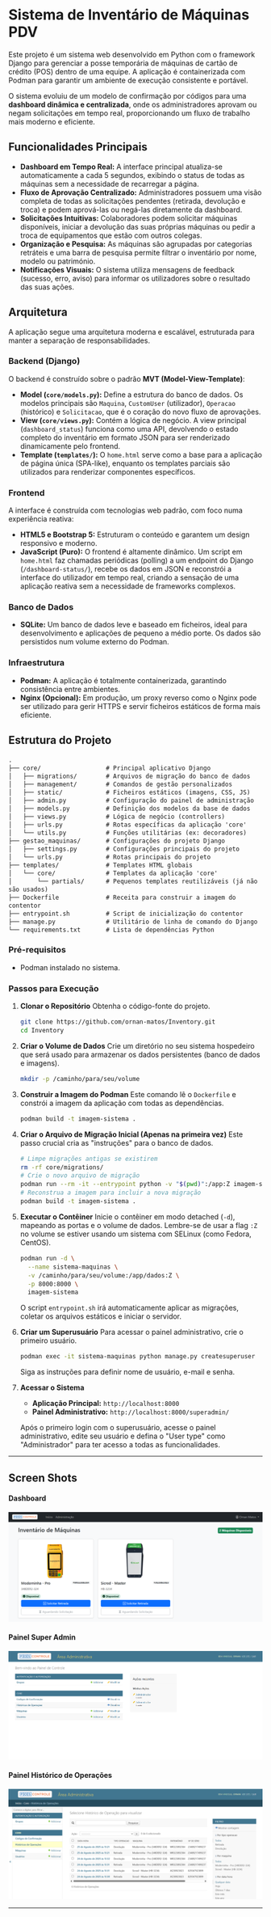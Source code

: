 # Sistema de Inventário de Máquinas PDV

Este projeto é um sistema web desenvolvido em Python com o framework Django para gerenciar a posse temporária de máquinas de cartão de crédito (POS) dentro de uma equipe. A aplicação é containerizada com Podman para garantir um ambiente de execução consistente e portável.

O sistema evoluiu de um modelo de confirmação por códigos para uma **dashboard dinâmica e centralizada**, onde os administradores aprovam ou negam solicitações em tempo real, proporcionando um fluxo de trabalho mais moderno e eficiente.

## Funcionalidades Principais

* **Dashboard em Tempo Real:** A interface principal atualiza-se automaticamente a cada 5 segundos, exibindo o status de todas as máquinas sem a necessidade de recarregar a página.
* **Fluxo de Aprovação Centralizado:** Administradores possuem uma visão completa de todas as solicitações pendentes (retirada, devolução e troca) e podem aprová-las ou negá-las diretamente da dashboard.
* **Solicitações Intuitivas:** Colaboradores podem solicitar máquinas disponíveis, iniciar a devolução das suas próprias máquinas ou pedir a troca de equipamentos que estão com outros colegas.
* **Organização e Pesquisa:** As máquinas são agrupadas por categorias retráteis e uma barra de pesquisa permite filtrar o inventário por nome, modelo ou património.
* **Notificações Visuais:** O sistema utiliza mensagens de feedback (sucesso, erro, aviso) para informar os utilizadores sobre o resultado das suas ações.

## Arquitetura

A aplicação segue uma arquitetura moderna e escalável, estruturada para manter a separação de responsabilidades.

### Backend (Django)

O backend é construído sobre o padrão **MVT (Model-View-Template)**:

* **Model (`core/models.py`):** Define a estrutura do banco de dados. Os modelos principais são `Maquina`, `CustomUser` (utilizador), `Operacao` (histórico) e `Solicitacao`, que é o coração do novo fluxo de aprovações.
* **View (`core/views.py`):** Contém a lógica de negócio. A view principal (`dashboard_status`) funciona como uma API, devolvendo o estado completo do inventário em formato JSON para ser renderizado dinamicamente pelo frontend.
* **Template (`templates/`):** O `home.html` serve como a base para a aplicação de página única (SPA-like), enquanto os templates parciais são utilizados para renderizar componentes específicos.

### Frontend

A interface é construída com tecnologias web padrão, com foco numa experiência reativa:

* **HTML5 e Bootstrap 5:** Estruturam o conteúdo e garantem um design responsivo e moderno.
* **JavaScript (Puro):** O frontend é altamente dinâmico. Um script em `home.html` faz chamadas periódicas (polling) a um endpoint do Django (`/dashboard-status/`), recebe os dados em JSON e reconstrói a interface do utilizador em tempo real, criando a sensação de uma aplicação reativa sem a necessidade de frameworks complexos.

### Banco de Dados

* **SQLite:** Um banco de dados leve e baseado em ficheiros, ideal para desenvolvimento e aplicações de pequeno a médio porte. Os dados são persistidos num volume externo do Podman.

### Infraestrutura

* **Podman:** A aplicação é totalmente containerizada, garantindo consistência entre ambientes.
* **Nginx (Opcional):** Em produção, um proxy reverso como o Nginx pode ser utilizado para gerir HTTPS e servir ficheiros estáticos de forma mais eficiente.

## Estrutura do Projeto

```
.
├── core/                  # Principal aplicativo Django
│   ├── migrations/        # Arquivos de migração do banco de dados
│   ├── management/        # Comandos de gestão personalizados
│   ├── static/            # Ficheiros estáticos (imagens, CSS, JS)
│   ├── admin.py           # Configuração do painel de administração
│   ├── models.py          # Definição dos modelos da base de dados
│   ├── views.py           # Lógica de negócio (controllers)
│   ├── urls.py            # Rotas específicas da aplicação 'core'
│   └── utils.py           # Funções utilitárias (ex: decoradores)
├── gestao_maquinas/       # Configurações do projeto Django
│   ├── settings.py        # Configurações principais do projeto
│   └── urls.py            # Rotas principais do projeto
├── templates/             # Templates HTML globais
│   └── core/              # Templates da aplicação 'core'
│       └── partials/      # Pequenos templates reutilizáveis (já não são usados)
├── Dockerfile             # Receita para construir a imagem do contentor
├── entrypoint.sh          # Script de inicialização do contentor
├── manage.py              # Utilitário de linha de comando do Django
└── requirements.txt       # Lista de dependências Python
```


### Pré-requisitos

* Podman instalado no sistema.

### Passos para Execução

1.  **Clonar o Repositório**
    Obtenha o código-fonte do projeto.
    ```bash
    git clone https://github.com/ornan-matos/Inventory.git
    cd Inventory
    ```

2.  **Criar o Volume de Dados**
    Crie um diretório no seu sistema hospedeiro que será usado para armazenar os dados persistentes (banco de dados e imagens).
    ```bash
    mkdir -p /caminho/para/seu/volume
    ```

3.  **Construir a Imagem do Podman**
    Este comando lê o `Dockerfile` e constrói a imagem da aplicação com todas as dependências.
    ```bash
    podman build -t imagem-sistema .
    ```

4.  **Criar o Arquivo de Migração Inicial (Apenas na primeira vez)**
    Este passo crucial cria as "instruções" para o banco de dados.
    ```bash
    # Limpe migrações antigas se existirem
    rm -rf core/migrations/
    # Crie o novo arquivo de migração
    podman run --rm -it --entrypoint python -v "$(pwd)":/app:Z imagem-sistema manage.py makemigrations core
    # Reconstrua a imagem para incluir a nova migração
    podman build -t imagem-sistema .
    ```

5.  **Executar o Contêiner**
    Inicie o contêiner em modo detached (`-d`), mapeando as portas e o volume de dados. Lembre-se de usar a flag `:Z` no volume se estiver usando um sistema com SELinux (como Fedora, CentOS).
    ```bash
    podman run -d \
      --name sistema-maquinas \
      -v /caminho/para/seu/volume:/app/dados:Z \
      -p 8000:8000 \
      imagem-sistema
    ```
    O script `entrypoint.sh` irá automaticamente aplicar as migrações, coletar os arquivos estáticos e iniciar o servidor.

6.  **Criar um Superusuário**
    Para acessar o painel administrativo, crie o primeiro usuário.
    ```bash
    podman exec -it sistema-maquinas python manage.py createsuperuser
    ```
    Siga as instruções para definir nome de usuário, e-mail e senha.

7.  **Acessar o Sistema**
    * **Aplicação Principal:** `http://localhost:8000`
    * **Painel Administrativo:** `http://localhost:8000/superadmin/`

    Após o primeiro login com o superusuário, acesse o painel administrativo, edite seu usuário e defina o "User type" como "Administrador" para ter acesso a todas as funcionalidades.

---
## Screen Shots

#### Dashboard
![Dashboard](/img/Screen_Capture/captura1.png)

#### Painel Super Admin
![SuperAdmin](/img/Screen_Capture/captura2.png)

#### Painel Histórico de Operações
![Operações](/img/Screen_Capture/captura3.png)

---
